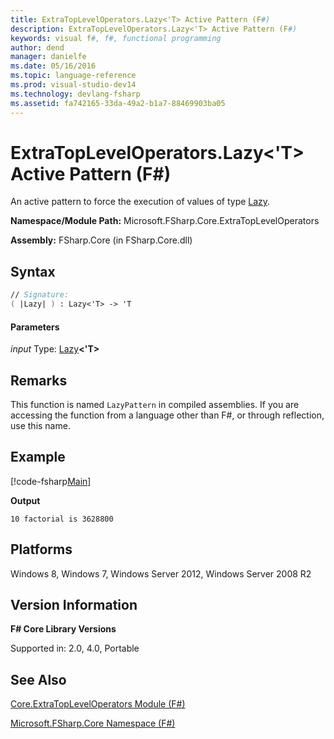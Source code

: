 ```yaml
---
title: ExtraTopLevelOperators.Lazy<'T> Active Pattern (F#)
description: ExtraTopLevelOperators.Lazy<'T> Active Pattern (F#)
keywords: visual f#, f#, functional programming
author: dend
manager: danielfe
ms.date: 05/16/2016
ms.topic: language-reference
ms.prod: visual-studio-dev14
ms.technology: devlang-fsharp
ms.assetid: fa742165-33da-49a2-b1a7-88469903ba05 
---
```


# ExtraTopLevelOperators.Lazy<'T> Active Pattern (F#)

An active pattern to force the execution of values of type [Lazy](https://msdn.microsoft.com/library/b29d0af5-6efb-4a55-a278-2662a4ecc489).

**Namespace/Module Path:** Microsoft.FSharp.Core.ExtraTopLevelOperators

**Assembly:** FSharp.Core (in FSharp.Core.dll)


## Syntax

```fsharp
// Signature:
( |Lazy| ) : Lazy<'T> -> 'T
```

#### Parameters
*input*
Type: [Lazy](https://msdn.microsoft.com/library/b29d0af5-6efb-4a55-a278-2662a4ecc489)**&lt;'T&gt;**

## Remarks
This function is named `LazyPattern` in compiled assemblies. If you are accessing the function from a language other than F#, or through reflection, use this name.

## Example

[!code-fsharp[Main](~/samples/snippets/fsharp/corelib2/snippet8.fs)]

**Output**

```
10 factorial is 3628800
```

## Platforms
Windows 8, Windows 7, Windows Server 2012, Windows Server 2008 R2


## Version Information
**F# Core Library Versions**

Supported in: 2.0, 4.0, Portable

## See Also
[Core.ExtraTopLevelOperators Module &#40;F&#35;&#41;](Core.ExtraTopLevelOperators-Module-%5BFSharp%5D.md)

[Microsoft.FSharp.Core Namespace &#40;F&#35;&#41;](Microsoft.FSharp.Core-Namespace-%5BFSharp%5D.md)